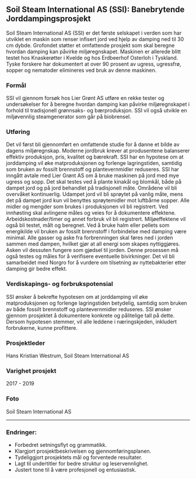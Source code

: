 ## Soil Steam International AS (SSI): Banebrytende Jorddampingsprosjekt

Soil Steam International AS (SSI) er det første selskapet i verden som har utviklet en maskin som renser infisert jord ved hjelp av damping ned til 30 cm dybde. Grofondet støtter et omfattende prosjekt som skal beregne hvordan damping kan påvirke miljøregnskapet. Maskinen er allerede blitt testet hos Knaskerøtter i Kvelde og hos Erdbeerhof Osterloh i Tyskland. Tyske forskere har dokumentert at over 90 prosent av ugress, ugressfrø, sopper og nematoder elimineres ved bruk av denne maskinen.

### **Formål**

SSI vil gjennom forsøk hos Lier Grønt AS utføre en rekke tester og undersøkelser for å beregne hvordan damping kan påvirke miljøregnskapet i forhold til tradisjonell grønnsaks- og bærproduksjon. SSI vil også utvikle en miljøvennlig steamgenerator som går på biobrensel.

### **Utføring**

Det vil først bli gjennomført en omfattende studie for å danne et bilde av dagens miljøregnskap. Moderne jordbruk krever at produsentene balanserer effektiv produksjon, pris, kvalitet og bærekraft. SSI har en hypotese om at jorddamping vil øke matproduksjonen og forlenge lagringstiden, samtidig som bruken av fossilt brennstoff og plantevernmidler reduseres. SSI har inngått avtale med Lier Grønt AS om å bruke maskinen på jord med mye ugress og sopp. Det skal testes ved å plante kinakål og blomkål, både på dampet jord og på jord behandlet på tradisjonell måte. Områdene vil bli overvåket kontinuerlig. Udampet jord vil bli sprøytet på vanlig måte, mens det på dampet jord kun vil benyttes sprøytemidler mot luftbårne sopper. Alle midler og mengder som brukes i produksjonen vil bli registrert. Ved innhøsting skal avlingene måles og veies for å dokumentere effektene. Arbeidskostnader/timer og annet forbruk vil bli registrert. Miljøeffektene vil også bli testet, målt og beregnet. Ved å bruke halm eller pellets som energikilde vil bruken av fossilt brennstoff i forbindelse med damping være minimal. Alle gasser og aske fra forbrenningen skal føres ned i jorden sammen med dampen, hvilket gjør at all energi som skapes nyttiggjøres. Asken vil dessuten fungere som gjødsel til jorden. Denne prosessen må også testes og måles for å verifisere eventuelle bivirkninger. Det vil bli samarbeidet med Norgro for å vurdere om tilsetning av nyttebakterier etter damping gir bedre effekt.

### **Verdiskapings- og forbrukspotensial**

SSI ønsker å bekrefte hypotesen om at jorddamping vil øke matproduksjonen og forlenge lagringstiden betydelig, samtidig som bruken av både fossilt brennstoff og plantevernmidler reduseres. SSI ønsker gjennom prosjektet å dokumentere konkrete og pålitelige tall på dette. Dersom hypotesen stemmer, vil alle leddene i næringskjeden, inkludert forbrukerne, kunne profittere.

### **Prosjektleder**

Hans Kristian Westrum, Soil Steam International AS

### **Varighet prosjekt**

2017 - 2019

### **Foto**

Soil Steam International AS

---

### Endringer:
- Forbedret setningsflyt og grammatikk.
- Klargjort prosjektbeskrivelsen og gjennomføringsplanen.
- Tydeliggjort prosjektets mål og forventede resultater.
- Lagt til undertitler for bedre struktur og leservennlighet.
- Justert tone til å være profesjonell og entusiastisk.